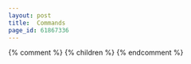 ```yaml
---
layout: post
title:  Commands
page_id: 61867336
---
```


{% comment %}
{% children %}
{% endcomment %}